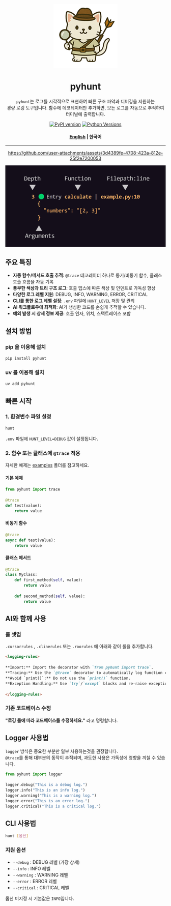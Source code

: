 
<div align="center">

<img src="docs/logo.png" alt="pyhunt_logo" width="200"/>

# pyhunt

`pyhunt`는 로그를 시각적으로 표현하여 빠른 구조 파악과 디버깅을 지원하는    
경량 로깅 도구입니다. 함수에 데코레이터만 추가하면, 
모든 로그를 자동으로 추적하여 터미널에 출력합니다.

[![PyPI version](https://img.shields.io/pypi/v/pyhunt.svg)](https://pypi.org/project/pyhunt/)
[![Python Versions](https://img.shields.io/pypi/pyversions/pyhunt.svg)](https://pypi.org/project/pyhunt/)

#### [English](/README.md) | 한국어

---

https://github.com/user-attachments/assets/3d4389fe-4708-423a-812e-25f2e7200053

<img src="docs/description.png" alt="pyhunt_description" width="600"/>

</div>

## 주요 특징

- **자동 함수/메서드 호출 추적**: `@trace` 데코레이터 하나로 동기/비동기 함수, 클래스 호출 흐름을 자동 기록
- **풍부한 색상과 트리 구조 로그**: 호출 뎁스에 따른 색상 및 인덴트로 가독성 향상
- **다양한 로그 레벨 지원**: DEBUG, INFO, WARNING, ERROR, CRITICAL
- **CLI를 통한 로그 레벨 설정**: `.env` 파일에 `HUNT_LEVEL` 저장 및 관리
- **AI 워크플로우에 최적화**: AI가 생성한 코드를 손쉽게 추적할 수 있습니다.
- **예외 발생 시 상세 정보 제공**: 호출 인자, 위치, 스택트레이스 포함


## 설치 방법

### pip 을 이용해 설치
```bash
pip install pyhunt
```

### uv 를 이용해 설치
```bash
uv add pyhunt
```

## 빠른 시작

### 1. 환경변수 파일 설정
```bash
hunt
```

`.env` 파일에 `HUNT_LEVEL=DEBUG` 값이 설정됩니다.


### 2. 함수 또는 클래스에 `@trace` 적용
자세한 예제는 [examples](https://github.com/pyhunt/pyhunt/tree/main/examples) 폴더를 참고하세요.


#### 기본 예제
```py
from pyhunt import trace

@trace
def test(value):
    return value
```

#### 비동기 함수
```py
@trace
async def test(value):
    return value
```

#### 클래스 메서드
```py
@trace
class MyClass:
    def first_method(self, value):
        return value

    def second_method(self, value):
        return value
```

## AI와 함께 사용

### 룰 셋업
`.cursorrules` , `.clinerules` 또는 `.roorules` 에 아래와 같이 룰을 추가합니다.
```md
<logging-rules>

**Import:** Import the decorator with `from pyhunt import trace`.
**Tracing:** Use the `@trace` decorator to automatically log function calls and execution times.
**Avoid `print()`:** Do not use the `print()` function.
**Exception Handling:** Use `try`/`except` blocks and re-raise exceptions with `raise` to maintain traceback.

</logging-rules>
```

### 기존 코드베이스 수정
**"로깅 룰에 따라 코드베이스를 수정하세요."** 라고 명령합니다.

## Logger 사용법
`logger` 방식은 중요한 부분만 일부 사용하는것을 권장합니다.  
`@trace`를 통해 대부분의 동작이 추적되며, 과도한 사용은 가독성에 영향을 끼칠 수 있습니다.  

```py
from pyhunt import logger

logger.debug("This is a debug log.")
logger.info("This is an info log.")
logger.warning("This is a warning log.")
logger.error("This is an error log.")
logger.critical("This is a critical log.")
```


## CLI 사용법

```bash
hunt [옵션]
```

### 지원 옵션

- `--debug` : DEBUG 레벨 (가장 상세)
- `--info` : INFO 레벨
- `--warning` : WARNING 레벨
- `--error` : ERROR 레벨
- `--critical` : CRITICAL 레벨

옵션 미지정 시 기본값은 `INFO`입니다.




